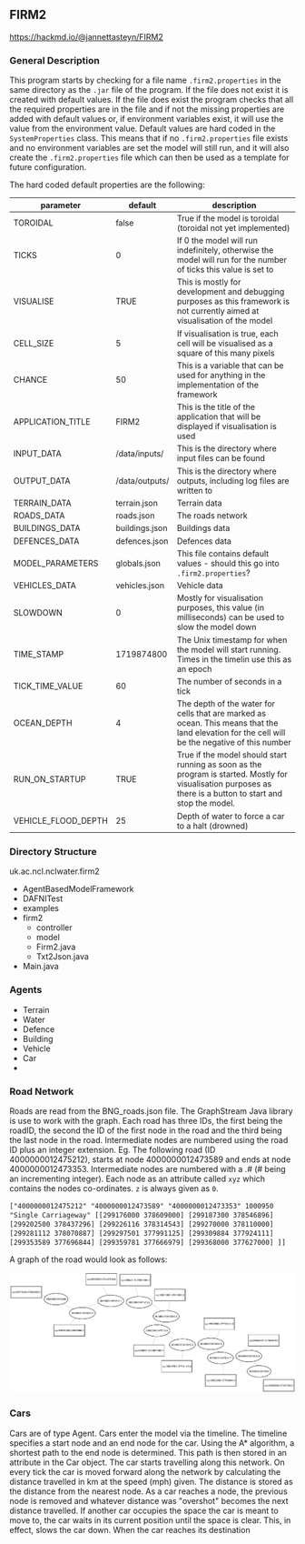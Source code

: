 ## FIRM2
https://hackmd.io/@jannettasteyn/FIRM2

### General Description
This program starts by checking for a file name `.firm2.properties` in the same
directory as the `.jar` file of the program. If the file
does not exist it is created with default values. If the file does exist the 
program checks that all the required properties are in the file and if not 
the missing properties are added with default values or, if environment 
variables exist, it
will use the value from the environment value. Default values are hard coded in
the `SystemProperties` class. This means that if no `.firm2.properties` file 
exists and no environment variables are set the model will still run, and it 
will also create the `.firm2.properties` file which can then be used as a 
template for future configuration.

The hard coded default properties are the following:

|parameter|default| description                                                                                                                  |
|---|---|------------------------------------------------------------------------------------------------------------------------------|
|TOROIDAL|false| True if the model is toroidal (toroidal not yet implemented)                                                                 |
|TICKS|0| If 0 the model will run indefinitely, otherwise the model will run for the number of ticks this value is set to              |
|VISUALISE|TRUE| This is mostly for development and debugging purposes as this framework is not currently aimed at visualisation of the model |
|CELL_SIZE|5|If visualisation is true, each cell will be visualised as a square of this many pixels|
|CHANCE|50|This is a variable that can be used for anything in the implementation of the framework|
|APPLICATION_TITLE|FIRM2|This is the title of the application that will be displayed if visualisation is used|
|INPUT_DATA|/data/inputs/|This is the directory where input files can be found|
|OUTPUT_DATA|/data/outputs/|This is the directory where outputs, including log files are written to|
|TERRAIN_DATA|terrain.json|Terrain data|
|ROADS_DATA|roads.json|The roads network|
|BUILDINGS_DATA|buildings.json|Buildings data|
|DEFENCES_DATA|defences.json|Defences data|
|MODEL_PARAMETERS|globals.json|This file contains default values - should this go into `.firm2.properties`?|
|VEHICLES_DATA|vehicles.json|Vehicle data|
|SLOWDOWN|0|Mostly for visualisation purposes, this value (in milliseconds) can be used to slow the model down|
|TIME_STAMP|1719874800|The Unix timestamp for when the model will start running. Times in the timelin use this as an epoch|
|TICK_TIME_VALUE|60|The number of seconds in a tick|
|OCEAN_DEPTH|4|The depth of the water for cells that are marked as ocean. This means that the land elevation for the cell will be the negative of this number|
|RUN_ON_STARTUP|TRUE|True if the model should start running as soon as the program is started. Mostly for visualisation purposes as there is a button to start and stop the model.|
|VEHICLE_FLOOD_DEPTH|25|Depth of water to force a car to a halt (drowned)|

### Directory Structure
uk.ac.ncl.nclwater.firm2

- AgentBasedModelFramework
- DAFNITest
- examples
- firm2
  - controller
  - model
  - Firm2.java
  - Txt2Json.java
- Main.java


### Agents

- Terrain
- Water
- Defence
- Building
- Vehicle
- Car
- 
### Road Network
Roads are read from the BNG_roads.json file. The GraphStream Java library is
use to work with the graph. Each road has three IDs, the first
being the roadID, the second the ID of the first node in the road and the third
being the last node in the road. Intermediate nodes are numbered using the road
ID plus an integer extension. Eg. The following road (ID 4000000012475212), 
starts at node 4000000012473589 and ends at node 4000000012473353. Intermediate
nodes are numbered with a .# (# being an incrementing integer). Each node
as an attribute called `xyz` which contains the nodes co-ordinates. `z` is
always given as `0`.

```
["4000000012475212" "4000000012473589" "4000000012473353" 1000950 
"Single Carriageway" [[299176000 378609000] [299187300 378546896] 
[299202500 378437296] [299226116 378314543] [299270000 378110000] 
[299281112 378070887] [299297501 377991125] [299309884 377924111] 
[299353589 377696844] [299359781 377666979] [299368000 377627000] ]]
```

A graph of the road would look as follows:

![network](network.svg)

### Cars

Cars are of type Agent. Cars enter the model via the timeline. The timeline
specifies a start node and an end node for the car. Using the A* algorithm, a
shortest path to the end node is determined. This path is then stored in an
attribute in the Car object. The car starts travelling along this network.
On every tick the car is moved forward along the network by calculating the 
distance travelled in km at the speed (mph) given. The distance is stored as
the distance from the nearest node. As a car reaches a node, the previous node
is removed and whatever distance was "overshot" becomes the next distance 
travelled. If another car occupies the space the car is meant to move to, the
car waits in its current position until the space is clear. This, in effect,
slows the car down. When the car reaches its destination 
